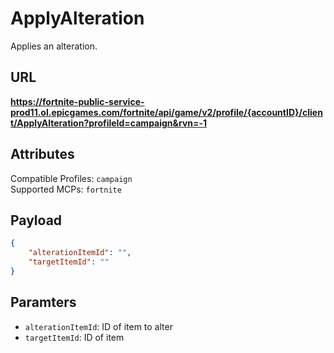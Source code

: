 # ApplyAlteration
Applies an alteration.

## URL
**https://fortnite-public-service-prod11.ol.epicgames.com/fortnite/api/game/v2/profile/{accountID}/client/ApplyAlteration?profileId=campaign&rvn=-1**

## Attributes
Compatible Profiles: `campaign`  
Supported MCPs: `fortnite`

## Payload
```json
{
    "alterationItemId": "",
    "targetItemId": ""
}
```

## Paramters
- `alterationItemId`: ID of item to alter
- `targetItemId`: ID of item
